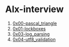 # Alx-interview
1. [0x00-pascal_triangle](https://github.com/theChosenDevop/alx-interview/tree/master/0x00-pascal_triangle)
2. [0x01-lockboxes](https://github.com/theChosenDevop/alx-interview/tree/master/0x01-lockboxes)
3. [0x03-log_parsing](https://github.com/theChosenDevop/alx-interview/tree/master/0x03-log_parsing)
4. [0x04-utf8_validation](https://github.com/theChosenDevop/alx-interview/tree/master/0x04-utf8_validation)

